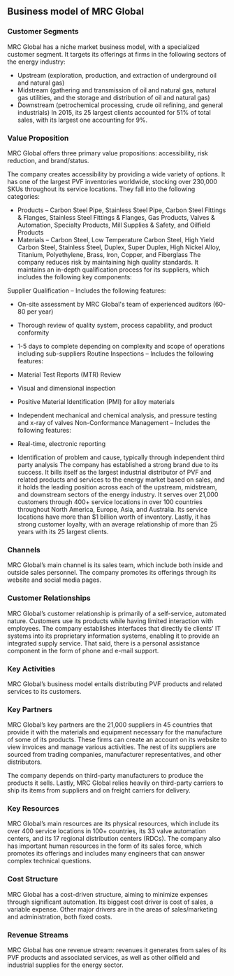 Business model of MRC Global
----------------------------

 ### Customer Segments

 MRC Global has a niche market business model, with a specialized customer segment. It targets its offerings at firms in the following sectors of the energy industry:

  * Upstream (exploration, production, and extraction of underground oil and natural gas)
 * Midstream (gathering and transmission of oil and natural gas, natural gas utilities, and the storage and distribution of oil and natural gas)
 * Downstream (petrochemical processing, crude oil refining, and general industrials)
  In 2015, its 25 largest clients accounted for 51% of total sales, with its largest one accounting for 9%.

 ### Value Proposition

 MRC Global offers three primary value propositions: accessibility, risk reduction, and brand/status.

 The company creates accessibility by providing a wide variety of options. It has one of the largest PVF inventories worldwide, stocking over 230,000 SKUs throughout its service locations. They fall into the following categories:

  * Products – Carbon Steel Pipe, Stainless Steel Pipe, Carbon Steel Fittings & Flanges, Stainless Steel Fittings & Flanges, Gas Products, Valves & Automation, Specialty Products, Mill Supplies & Safety, and Oilfield Products
 * Materials – Carbon Steel, Low Temperature Carbon Steel, High Yield Carbon Steel, Stainless Steel, Duplex, Super Duplex, High Nickel Alloy, Titanium, Polyethylene, Brass, Iron, Copper, and Fiberglass
  The company reduces risk by maintaining high quality standards. It maintains an in-depth qualification process for its suppliers, which includes the following key components:

 Supplier Qualification – Includes the following features:

  * On-site assessment by MRC Global's team of experienced auditors (60-80 per year)
 * Thorough review of quality system, process capability, and product conformity
 * 1-5 days to complete depending on complexity and scope of operations including sub-suppliers
  Routine Inspections – Includes the following features:

  * Material Test Reports (MTR) Review
 * Visual and dimensional inspection
 * Positive Material Identification (PMI) for alloy materials
 * Independent mechanical and chemical analysis, and pressure testing and x-ray of valves
  Non-Conformance Management – Includes the following features:

  * Real-time, electronic reporting
 * Identification of problem and cause, typically through independent third party analysis
  The company has established a strong brand due to its success. It bills itself as the largest industrial distributor of PVF and related products and services to the energy market based on sales, and it holds the leading position across each of the upstream, midstream, and downstream sectors of the energy industry. It serves over 21,000 customers through 400+ service locations in over 100 countries throughout North America, Europe, Asia, and Australia. Its service locations have more than $1 billion worth of inventory. Lastly, it has strong customer loyalty, with an average relationship of more than 25 years with its 25 largest clients.

 ### Channels

 MRC Global’s main channel is its sales team, which include both inside and outside sales personnel. The company promotes its offerings through its website and social media pages.

 ### Customer Relationships

 MRC Global’s customer relationship is primarily of a self-service, automated nature. Customers use its products while having limited interaction with employees. The company establishes interfaces that directly tie clients’ IT systems into its proprietary information systems, enabling it to provide an integrated supply service. That said, there is a personal assistance component in the form of phone and e-mail support.

 ### Key Activities

 MRC Global’s business model entails distributing PVF products and related services to its customers.

 ### Key Partners

 MRC Global’s key partners are the 21,000 suppliers in 45 countries that provide it with the materials and equipment necessary for the manufacture of some of its products. These firms can create an account on its website to view invoices and manage various activities. The rest of its suppliers are sourced from trading companies, manufacturer representatives, and other distributors.

 The company depends on third-party manufacturers to produce the products it sells. Lastly, MRC Global relies heavily on third-party carriers to ship its items from suppliers and on freight carriers for delivery.

 ### Key Resources

 MRC Global’s main resources are its physical resources, which include its over 400 service locations in 100+ countries, its 33 valve automation centers, and its 17 regional distribution centers (RDCs). The company also has important human resources in the form of its sales force, which promotes its offerings and includes many engineers that can answer complex technical questions.

 ### Cost Structure

 MRC Global has a cost-driven structure, aiming to minimize expenses through significant automation. Its biggest cost driver is cost of sales, a variable expense. Other major drivers are in the areas of sales/marketing and administration, both fixed costs.

 ### Revenue Streams

 MRC Global has one revenue stream: revenues it generates from sales of its PVF products and associated services, as well as other oilfield and industrial supplies for the energy sector.